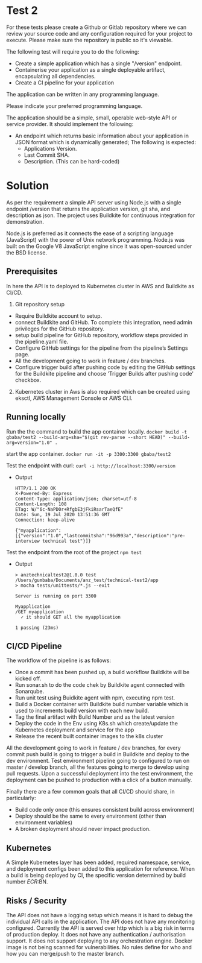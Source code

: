 # Test 2

For these tests please create a Github or Gitlab repository where we can review your source code and any configuration required for your project to
execute. Please make sure the repository is public so it's viewable.

The following test will require you to do the following:
- Create a simple application which has a single "/version" endpoint.
- Containerise your application as a single deployable artifact, encapsulating all dependencies.
- Create a CI pipeline for your application

The application can be written in any programming language.

Please indicate your preferred programming language.

The application should be a simple, small, operable web-style API or service provider. It should implement the following:
- An endpoint which returns basic information about your application in JSON format which is dynamically generated; The following is expected:
    - Applications Version.
    - Last Commit SHA.
    - Description. (This can be hard-coded)

# Solution

As per the requirement a simple API server using Node.js with a single endpoint /version that returns the application version, git sha, and description as json. The project uses Buildkite for continuous integration for demonstration.

Node.js is preferred as it connects the ease of a scripting language (JavaScript) with the power of Unix network programming. Node.js was built on the Google V8 JavaScript engine since it was open-sourced under the BSD license.

## Prerequisites 

 In here  the API is to deployed to Kubernetes cluster in AWS and Buildkite as CI/CD.

1. Git repository setup
- Require Buildkite account to setup.
- connect Buildkite and GitHub. To complete this integration, need admin privileges for the GitHub repository.
- setup build pipeline for GitHub repository, workflow steps provided in the pipeline.yaml file.
- Configure GitHub settings for the pipeline from the pipeline’s Settings page.
- All the development going to work in feature / dev branches.
- Configure trigger build after pushing code by editing the GitHub settings for the Buildkite pipeline and choose 'Trigger Builds after pushing code' checkbox.

2. Kubernetes cluster in Aws is also required which can be created using eksctl, AWS Management Console or AWS CLI. 

## Running locally

Run the the command to build the app container locally. 
    ```docker build -t gbaba/test2 --build-arg=sha="$(git rev-parse --short HEAD)" --build-arg=version="1.0" .```

start the app container.
    ```docker run -it -p 3300:3300 gbaba/test2```

Test the endpoint with curl:
    ```curl -i http://localhost:3300/version```

- Output
    ```
    HTTP/1.1 200 OK
    X-Powered-By: Express
    Content-Type: application/json; charset=utf-8
    Content-Length: 108
    ETag: W/"6c-NaPD0r+RfgbE3jFkiRsarTaeQfE"
    Date: Sun, 19 Jul 2020 13:51:36 GMT
    Connection: keep-alive

    {"myapplication":[{"version":"1.0","lastcommitsha":"96d993a","description":"pre-interview technical test"}]}

Test the endpoint from the root of the project
    ```npm test```

- Output
    ```
    > anztechnicaltest2@1.0.0 test /Users/gumbaba/Documents/anz_test/technical-test2/app
    > mocha tests/unittests/*.js --exit
    
    Server is running on port 3300
    
    Myapplication
    /GET myapplication
      ✓ it should GET all the myapplication

  1 passing (23ms)

## CI/CD Pipeline

The workflow of the pipeline is as follows:

- Once a commit has been pushed up, a build workflow Buildkite will be kicked off.
- Run sonar.sh to do the code chek by Buildkite agent connected with Sonarqube.
- Run unit test using Buidkite agent with npm, executing npm test.
- Build a Docker container with Buildkite build number variable which is used to increments build version with each new build.
- Tag the final artifact with Build Number and as the latest version
- Deploy the code in the Env using K8s.sh which create/update the Kubernetes deployment and service for the app
- Release the recent built container images to the k8s cluster

All the development going to work in feature / dev branches, for every commit push build is going to trigger a build in Buildkite and deploy to the dev environment.
Test environment pipeline going to configured to run on master / develop branch, all the features going to merge to develop using pull requests.
Upon a successful deployment into the test environment, the deployment can be pushed to production with a click of a button manually.

Finally there are a few common goals that all CI/CD should share, in particularly:
- Build code only once (this ensures consistent build across environment)
- Deploy should be the same to every environment (other than environment variables)
- A broken deployment should never impact production.

## Kubernetes

A Simple Kubernetes layer has been added, required namespace, service, and deployment configs been added to this application for reference. When a build is being deployed by CI, the specific version determined by build number $ECR:$BN.


## Risks / Security

The API does not have a logging setup which means it is hard to debug the individual API calls in the application.
The API does not have any monitoring configured.
Currently the API is served over http which is a big risk in terms of production deploy.
It does not have any authentication / authorisation support.
It does not support deploying to any orchestration engine.
Docker image is not being scanned for vulnerabilities.
No rules define for who and how you can merge/push to the master branch.
